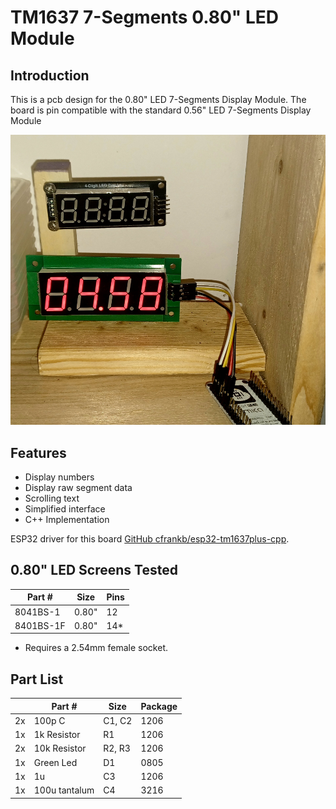 # TM1637 7-Segments 0.80" LED Module

## Introduction

This is a pcb design for the 0.80" LED 7-Segments Display Module. The board is pin compatible with the standard 0.56" LED 7-Segments Display Module


![Image](images/20240910_045835-crop.jpg "icon")

## Features

 * Display numbers
 * Display raw segment data
 * Scrolling text
 * Simplified interface
 * C++ Implementation

ESP32 driver for this board [GitHub cfrankb/esp32-tm1637plus-cpp](https://github.com/cfrankb/esp32-tm1637plus-cpp).

## 0.80" LED Screens Tested 

| Part #    | Size  | Pins |
| --------- | ----- | ---- |
| 8041BS-1  | 0.80" | 12   |
| 8401BS-1F | 0.80" | 14*  |

* Requires a 2.54mm female socket.


## Part List

|     | Part #        | Size   | Package |
| --- | ------------- | ------ | ------- |
| 2x  | 100p C        | C1, C2 | 1206    |
| 1x  | 1k Resistor   | R1     | 1206    |
| 2x  | 10k Resistor  | R2, R3 | 1206    |
| 1x  | Green Led     | D1     | 0805    |
| 1x  | 1u            | C3     | 1206    |
| 1x  | 100u tantalum | C4     | 3216    |

